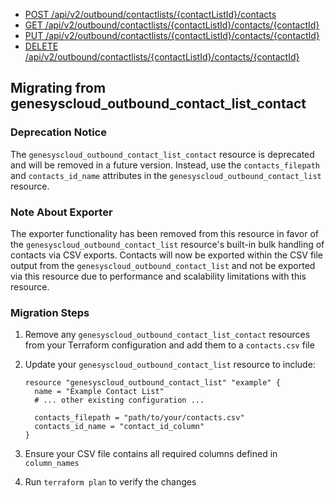 - [POST /api/v2/outbound/contactlists/{contactListId}/contacts](https://developer.genesys.cloud/devapps/api-explorer#post-api-v2-outbound-contactlists--contactListId--contacts)
- [GET /api/v2/outbound/contactlists/{contactListId}/contacts/{contactId}](https://developer.genesys.cloud/devapps/api-explorer#get-api-v2-outbound-contactlists--contactListId--contacts--contactId-)
- [PUT /api/v2/outbound/contactlists/{contactListId}/contacts/{contactId}](https://developer.genesys.cloud/devapps/api-explorer#put-api-v2-outbound-contactlists--contactListId--contacts--contactId-)
- [DELETE /api/v2/outbound/contactlists/{contactListId}/contacts/{contactId}](https://developer.genesys.cloud/devapps/api-explorer#delete-api-v2-outbound-contactlists--contactListId--contacts--contactId-)

## Migrating from genesyscloud_outbound_contact_list_contact

### Deprecation Notice

The `genesyscloud_outbound_contact_list_contact` resource is deprecated and will be removed in a future version. Instead, use the `contacts_filepath` and `contacts_id_name` attributes in the `genesyscloud_outbound_contact_list` resource.

### Note About Exporter

The exporter functionality has been removed from this resource in favor of the `genesyscloud_outbound_contact_list` resource's built-in bulk handling of contacts via CSV exports. Contacts will now be exported within the CSV file output from the `genesyscloud_outbound_contact_list` and not be exported via this resource due to performance and scalability limitations with this resource.

### Migration Steps

1. Remove any `genesyscloud_outbound_contact_list_contact` resources from your Terraform configuration and add them to a `contacts.csv` file
2. Update your `genesyscloud_outbound_contact_list` resource to include:

   ```hcl
   resource "genesyscloud_outbound_contact_list" "example" {
     name = "Example Contact List"
     # ... other existing configuration ...

     contacts_filepath = "path/to/your/contacts.csv"
     contacts_id_name = "contact_id_column"
   }
   ```
3. Ensure your CSV file contains all required columns defined in `column_names`
4. Run `terraform plan` to verify the changes
